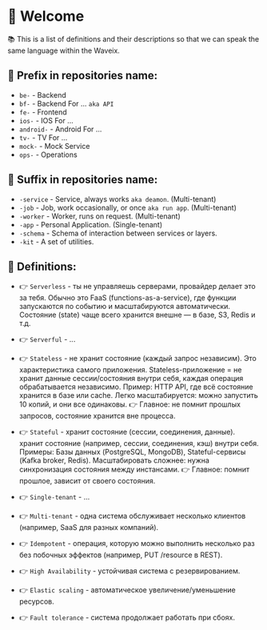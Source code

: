 # 💁 Welcome 

📚 This is a list of definitions and their descriptions so that we can speak the same language within the Waveix.

## 📌 Prefix in repositories name:
- `be-` - Backend
- `bf-` - Backend For ... `aka API`
- `fe-` - Frontend
- `ios-` - IOS For ...
- `android-` - Android For ...
- `tv-` - TV For ...
- `mock-` - Mock Service
- `ops-` - Operations

## 📌 Suffix in repositories name:
- `-service` - Service, always works `aka deamon`. (Multi-tenant)
- `-job` - Job, work occasionally, or once `aka run app`. (Multi-tenant)
- `-worker` - Worker, runs on request. (Multi-tenant)
- `-app` - Personal Application. (Single-tenant)
- `-schema` - Schema of interaction between services or layers.
- `-kit` - A set of utilities.

## 📓 Definitions:

- 👉 `Serverless` - ты не управляешь серверами, провайдер делает это за тебя.
Обычно это FaaS (functions-as-a-service), где функции запускаются по событию и масштабируются автоматически.
Состояние (state) чаще всего хранится внешне — в базе, S3, Redis и т.д.
- 👉 `Serverful` - ...

- 👉 `Stateless` - не хранит состояние (каждый запрос независим). Это характеристика самого приложения.
Stateless-приложение = не хранит данные сессии/состояния внутри себя, каждая операция обрабатывается независимо.
Пример: HTTP API, где всё состояние хранится в базе или cache.
Легко масштабируется: можно запустить 10 копий, и они все одинаковы.
👉 Главное: не помнит прошлых запросов, состояние хранится вне процесса.
- 👉 `Stateful` - хранит состояние (сессии, соединения, данные). хранит состояние (например, сессии, соединения, кэш) внутри себя.
Примеры: Базы данных (PostgreSQL, MongoDB), Stateful-сервисы (Kafka broker, Redis).
Масштабировать сложнее: нужна синхронизация состояния между инстансами.
👉 Главное: помнит прошлое, зависит от своего состояния.

- 👉 `Single-tenant` - ...
- 👉 `Multi-tenant` - одна система обслуживает несколько клиентов (например, SaaS для разных компаний).

- 👉 `Idempotent` - операция, которую можно выполнить несколько раз без побочных эффектов (например, PUT /resource в REST).
- 👉 `High Availability` - устойчивая система с резервированием.
- 👉 `Elastic scaling` - автоматическое увеличение/уменьшение ресурсов.
- 👉 `Fault tolerance` - система продолжает работать при сбоях.

